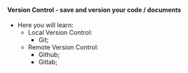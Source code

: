 #### Version Control - save and version your code / documents

- Here you will learn:
  - Local Version Control:
    - Git;
  - Remote Version Control:
    - Github;
    - Gitlab;

